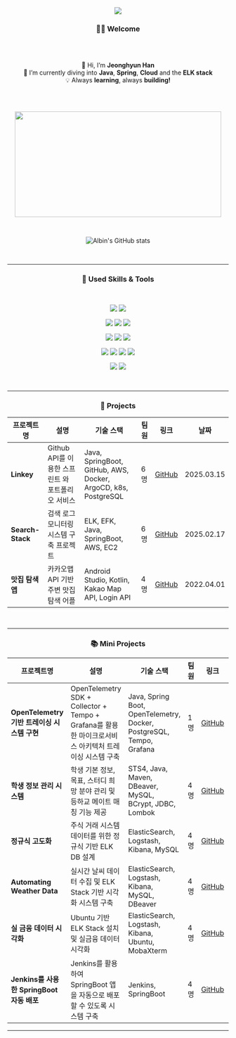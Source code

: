 <br>
<br>
<p align='center'>
    <img src="https://capsule-render.vercel.app/api?type=waving&color=90ee90&text=Learning,%20Growing,%20Creating&fontAlignY=50&fontColor=EEE4E1&fontSize=45&height=180&width=500&animation=fadeIn&borderRadius=30"/>
</p>



<h3 align="center">🙋‍♂️ Welcome</h3>


<br>
  
<br>
<p align="center">
  👋 Hi, I’m <strong>Jeonghyun Han</strong><br>
  🌱 I’m currently diving into <strong>Java</strong>, <strong>Spring</strong>, <strong>Cloud</strong> and the <strong>ELK stack</strong><br>
  💡 Always <strong>learning</strong>, always <strong>building!</strong><br>
</p>

<br>
<br>
<!-- | GitAnimals | GitHub Stats |
|------------|-------------|
| [![GitAnimals](https://render.gitanimals.org/farms/letsgojh0810)](https://www.gitanimals.org/en_US?utm_medium=image&utm_source=letsgojh0810&utm_content=farm) | ![GitHub Stats](https://github-readme-stats.vercel.app/api?username=letsgojh0810&show_icons=true&theme=slateorange&size_weight=0&custom_title=Let's%20Go!&text_bold=true&card_width=500) | -->

<p align="center">
  <a href="https://www.gitanimals.org/en_US?utm_medium=image&utm_source=letsgojh0810&utm_content=farm">
  <img
    src="https://render.gitanimals.org/farms/letsgojh0810"
    width="470"
    height="240"
  />
  </a>
</p>

<br>

<p align="center">
  <img src="https://github-readme-stats.vercel.app/api?username=letsgojh0810&show_icons=true&theme=vue" alt="Albin's GitHub stats" />
</p>


<br>




---

<h3 align="center">🔨 Used Skills & Tools</h3>

<br>
<p align="center">
  <!-- Java & Spring Boot -->
  <img src="https://img.shields.io/badge/Java-007396?style=for-the-badge&logo=openjdk&logoColor=white"/>
  <img src="https://img.shields.io/badge/Spring Boot-6DB33F?style=for-the-badge&logo=spring-boot&logoColor=white"/>
</p>
<p align="center">
  <!-- Cloud & Containerization -->
  <img src="https://img.shields.io/badge/AWS-232F3E?style=for-the-badge&logo=amazonwebservices&logoColor=white"/>
  <img src="https://img.shields.io/badge/Kubernetes-326CE5?style=for-the-badge&logo=kubernetes&logoColor=white"/>
  <img src="https://img.shields.io/badge/Docker-2496ED?style=for-the-badge&logo=docker&logoColor=white"/>
</p>
<p align="center">
  <!-- ELK Stack -->
  <img src="https://img.shields.io/badge/Elasticsearch-005571?style=for-the-badge&logo=elasticsearch&logoColor=white"/>
  <img src="https://img.shields.io/badge/Logstash-005571?style=for-the-badge&logo=logstash&logoColor=white"/>
  <img src="https://img.shields.io/badge/Kibana-005571?style=for-the-badge&logo=kibana&logoColor=white"/>
</p>
<p align="center">
  <!-- DevOps & Database -->
  <img src="https://img.shields.io/badge/MySQL-4479A1?style=for-the-badge&logo=mysql&logoColor=white"/>
  <img src="https://img.shields.io/badge/oracle-F80000?style=for-the-badge&logo=oracle&logoColor=white">
  <img src="https://img.shields.io/badge/postgresql-31648c?style=for-the-badge&logo=postgresql&logoColor=white">
  <img src="https://img.shields.io/badge/firebase-a08021?style=for-the-badge&logo=firebase&logoColor=ffcd34">
</p>
<p align="center">
  <img src="https://img.shields.io/badge/Linux-FCC624?style=for-the-badge&logo=linux&logoColor=black"/>
  <img src="https://img.shields.io/badge/Git-F05032?style=for-the-badge&logo=git&logoColor=white"/>
</p>


<br>

---
<h3 align="center">🚀 Projects</h3>



<table align="center">
  <thead>
    <tr>
      <th>프로젝트명</th>
      <th>설명</th>
      <th>기술 스택</th>
      <th>팀원</th>
      <th>링크</th>
      <th>날짜</th>
    </tr>
  </thead>
  <tbody>
    <tr>
      <td><strong>Linkey</strong></td>
      <td>Github API를 이용한 스프린트 와 포트폴리오 서비스</td>
      <td>Java, SpringBoot, GitHub, AWS, Docker, ArgoCD, k8s, PostgreSQL</td>
      <td>6명</td>
      <td><a href="https://github.com/marha-hwang/eater">GitHub</a></td>
      <td>2025.03.15</td>
    </tr>
    <tr>
      <td><strong>Search-Stack</strong></td>
      <td>검색 로그 모니터링 시스템 구축 프로젝트</td>
      <td>ELK, EFK, Java, SpringBoot, AWS, EC2</td>
      <td>6명</td>
      <td><a href="https://github.com/marha-hwang/eater">GitHub</a></td>
      <td>2025.02.17</td>
    </tr>
    <tr>
      <td><strong>맛집 탐색 앱</strong></td>
      <td>카카오맵 API 기반 주변 맛집 탐색 어플</td>
      <td>Android Studio, Kotlin, Kakao Map API, Login API</td>
      <td>4명</td>
      <td><a href="https://github.com/marha-hwang/eater">GitHub</a></td>
      <td>2022.04.01</td>
    </tr>

  </tbody>
</table>

<br>

---

<h3 align="center">📚 Mini Projects</h3>


<table align="center">
  <thead>
    <tr>
      <th>프로젝트명</th>
      <th>설명</th>
      <th>기술 스택</th>
      <th>팀원</th>
      <th>링크</th>
      <th>날짜</th>
    </tr>
  </thead>
  <tbody>
    <tr>
    <td><strong>OpenTelemetry 기반 트레이싱 시스템 구현</strong></td>
    <td>OpenTelemetry SDK + Collector + Tempo + Grafana를 활용한 마이크로서비스 아키텍처 트레이싱 시스템 구축</td>
    <td>Java, Spring Boot, OpenTelemetry, Docker, PostgreSQL, Tempo, Grafana</td>
    <td>1명</td>
    <td><a href="https://github.com/letsgojh0810/otel-demo">GitHub</a></td>
    <td>2025.04.15</td>
  </tr>
    <tr>
      <td><strong>학생 정보 관리 시스템</strong></td>
      <td>학생 기본 정보, 목표, 스터디 희망 분야 관리 및 등하교 메이트 매칭 기능 제공</td>
      <td>STS4, Java, Maven, DBeaver, MySQL, BCrypt, JDBC, Lombok</td>
      <td>4명</td>
      <td><a href="https://github.com/letsgojh0810/WooriInfo">GitHub</a></td>
      <td>2025.01.10</td>
    </tr>
    <tr>
      <td><strong>정규식 고도화</strong></td>
      <td>주식 거래 시스템 데이터를 위한 정규식 기반 ELK DB 설계</td>
      <td>ElasticSearch, Logstash, Kibana, MySQL</td>
      <td>4명</td>
      <td><a href="https://github.com/letsgojh0810/RegularExpression_E-Quiet">GitHub</a></td>
      <td>2025.01.17</td>
    </tr>
    <tr>
      <td><strong>Automating Weather Data</strong></td>
      <td>실시간 날씨 데이터 수집 및 ELK Stack 기반 시각화 시스템 구축</td>
      <td>ElasticSearch, Logstash, Kibana, MySQL, DBeaver</td>
      <td>4명</td>
      <td><a href="https://github.com/letsgojh0810/weather">GitHub</a></td>
      <td>2025.01.21</td>
    </tr>
    <tr>
      <td><strong>실 금융 데이터 시각화</strong></td>
      <td>Ubuntu 기반 ELK Stack 설치 및 실금융 데이터 시각화</td>
      <td>ElasticSearch, Logstash, Kibana, Ubuntu, MobaXterm</td>
      <td>4명</td>
      <td><a href="https://github.com/letsgojh0810/wooridata">GitHub</a></td>
      <td>2025.01.24</td>
    </tr>
    <tr>
      <td><strong>Jenkins를 사용한 SpringBoot 자동 배포</strong></td>
      <td>Jenkins를 활용하여 SpringBoot 앱을 자동으로 배포할 수 있도록 시스템 구축</td>
      <td>Jenkins, SpringBoot</td>
      <td>4명</td>
      <td><a href="https://github.com/Kerning-City/CICD_jenkins">GitHub</a></td>
      <td>2025.??</td>
    </tr>
  </tbody>
</table>


---

<br>
<br>

